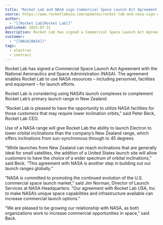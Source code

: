```yaml
---
title: "Rocket Lab and NASA sign Commercial Space Launch Act Agreement "
source: https://www.rocketlabusa.com/updates/rocket-lab-and-nasa-sign-commercial-space-launch-act-agreement/
author:
  - "[[Rocket Lab|Rocket Lab]]"
published: 2015-07-31
description: Rocket Lab has signed a Commercial Space Launch Act Agreement with the National Aeronautics and Space Administration (NASA). The agreement enables Rocket Lab to use NASA resources – including personnel, facilities and equipment – for launch efforts.
customer:
  - "[[NASA|NASA]]"
tags:
  - electron
  - contract
---
```

Rocket Lab has signed a Commercial Space Launch Act Agreement with the National Aeronautics and Space Administration (NASA). The agreement enables Rocket Lab to use NASA resources – including personnel, facilities and equipment – for launch efforts.

Rocket Lab is considering using NASA’s launch complexes to complement Rocket Lab’s primary launch range in New Zealand.

“Rocket Lab is pleased to have the opportunity to utilize NASA facilities for those customers that may require lower inclination orbits,” said Peter Beck, Rocket Lab CEO.

Use of a NASA range will give Rocket Lab the ability to launch Electron to lower orbital inclinations than the company’s New Zealand range, which offers inclinations from sun-synchronous through to 45 degrees.

“While launches from New Zealand can reach inclinations that are generally ideal for small satellites, the addition of a United States launch site will allow customers to have the choice of a wider spectrum of orbital inclinations,” said Beck. “This agreement with NASA is another step in building out our launch ranges globally.”

“NASA is committed to promoting the continued evolution of the U.S. commercial space launch market,” said Jim Norman, Director of Launch Services at NASA Headquarters. “Our agreement with Rocket Lab USA, Inc to make NASA’s unique space capabilities and infrastructure available can increase commercial launch options.”

“We are pleased to be growing our relationship with NASA, as both organizations work to increase commercial opportunities in space,” said Beck.